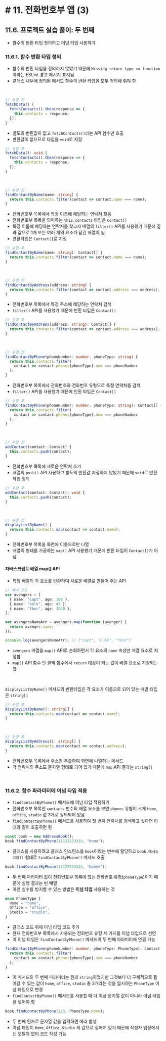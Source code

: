 # # 11. 전화번호부 앱 (3)

## 11.6. 프로젝트 실습 풀이: 두 번째

- 함수의 반환 타입 정의하고 이넘 타입 사용하기

### 11.6.1. 함수 반환 타입 정의

- 함수의 반환 타입을 정의하지 않았기 때문에 `Missing return type on function`이라는 ESLint 경고 메시지 표시됨
- 클래스 내부에 정의된 메서드 함수의 반환 타입을 모두 정의해 줘야 함

<br>

```typescript
// 수정 전
fetchData() {
  fetchContacts().then(response => {
    this.contacts = response;
  });
}
```

- 별도의 반환값이 없고 `fetchContacts()`라는 API 함수만 호출
- 반환값이 없으므로 타입을 `void`로 지정

```typescript
// 수정 후
fetchData(): void {
  fetchContacts().then(response => {
    this.contacts = response;
  });
}
```

<br>

```typescript
// 수정 전
findContactByName(name: string) {
  return this.contacts.filter(contact => contact.name === name);
}
```

- 전화번호부 목록에서 특정 이름에 해당하는 연락처 찾음
- 전화번호부 목록을 의미하는 `this.contacts` 타입은 `Contact[]`
- 특정 이름에 해당하는 연락처를 찾고자 배열의 `filter()` API를 사용했기 때문에 결과 값으로 1개 또는 여러 개의 요소가 담긴 배열이 됨
- 반환타입은 `Contact[]`로 지정

```typescript
// 수정 후
findContactByName(name: string): Contact[] {
  return this.contacts.filter(contact => contact.name === name);
}
```

<br>

```typescript
// 수정 전
findContactByAddress(address: string) {
  return this.contacts.filter(contact => contact.address === address);
}
```

- 전화번호부 목록에서 특정 주소에 해당하는 연락처 검색
- `filter()` API를 사용했기 때문에 반환 타입은 `Contact[]`

```typescript
// 수정 후
findContactByAddress(address: string): Contact[] {
  return this.contacts.filter(contact => contact.address === address);
}
```

<br>

```typescript
// 수정 전
findContactByPhone(phoneNumber: number, phoneType: string) {
  return this.contacts.filter(
    contact => contact.phones[phoneType].num === phoneNumber
  );
}
```

- 전화번호부 목록에서 전화번호와 전화번호 유형으로 특정 연락처를 검색
- `filter()` API를 사용했기 때문에 반환 타입은 `Contact[]`

```typescript
// 수정 후
findContactByPhone(phoneNumber: number, phoneType: string): Contact[] {
  return this.contacts.filter(
    contact => contact.phones[phoneType].num === phoneNumber
  );
}
```

<br>

```typescript
// 수정 전
addContact(contact: Contact) {
  this.contacts.push(contact);
}
```

- 전화번호부 목록에 새로운 연락처 추가
- 배열의 `push()` API 사용하고 별도의 반환값 지정하지 않았기 때문에 `void`로 반환타입 정의

```typescript
// 수정 후
addContact(contact: Contact): void {
  this.contacts.push(contact);
}
```

<br>

```typescript
// 수정 전
displayListByName() {
  return this.contacts.map(contact => contact.name);
}
```

- 전화번호부 목록을 화면에 이름으로만 나열
- 배열의 형태를 가공하는 `map()` API 사용했기 때문에 반환 타입이 `Contact[]`가 아님

#### 자바스크립트 배열 map() API

- 특정 배열의 각 요소를 반환하여 새로운 배열로 만들어 주는 API

```typescript
// 예시 코드
var avengers = [
  { name: "capt", age: 100 },
  { name: "hulk", age: 47 },
  { name: "thor", age: 3000 },
];

var avengersNameArr = avengers.map(function (avenger) {
  return avenger.name;
});

console.log(avengersNameArr); // ["capt", "hulk", "thor"]
```

- `avengers` 배열을 `map()` API로 순회하면서 각 요소의 `name` 속성만 배열 요소로 지정함
- `map()` API 함수 안 콜백 함수에서 `return` 대상이 되는 값이 배열 요소로 지정되는 값

<br>

`displayListByName()` 메서드의 반환타입은 각 요소가 이름으로 되어 있는 배열 타입은 `string[]`

```typescript
// 수정 후
displayListByName(): string[] {
  return this.contacts.map(contact => contact.name);
}
```

<br>

```typescript
// 수정 후
displayListByAddress(): string[] {
  return this.contacts.map(contact => contact.address);
}
```

- 전화번호부 목록에서 주소만 추출하여 화면에 나열하는 메서드
- 각 연락처의 주소도 문자열 형태로 되어 있기 때문에 `map` API 결과는 `string[]`

<br>

### 11.6.2. 함수 파라미터에 이넘 타입 적용

- `findContactByPhone()` 메서드에 이넘 타입 적용하기
- 전화번호부 목록인 `contacts` 변수의 배열 요소를 보면 `phones` 유형이 크게 `home`, `office`, `studio` 값 3개로 정의되어 있음
- `findContactByPhone()` 메서드를 사용하여 첫 번째 연락처를 검색하고 싶다면 아래와 같이 호출하면 됨

```typescript
const book = new AddressBook();
book.findContactByPhone(11122223333, "home");
```

- 클래스를 사용하려고 클래스 인스턴스를 `book`이라는 변수에 할당하고 `book.메서드 이름()` 형태로 `findContactByPhone()` 메서드 호출

```typescript
book.findContactByPhone(11122223333, "homee");
```

- 두 번째 파라미터 값이 전화번호부 목록에 없는 전화번호 유형(`phoneType`)이기 때문에 실행 결과는 빈 배열
- 이런 실수를 방지할 수 있는 방법은 **이넘 타입** 사용하는 것

```typescript
enum PhoneType {
  Home = "home",
  Office = "office",
  Studio = "studio",
}
```

- 클래스 코드 위에 이넘 타입 코드 추가
- 현재 전화번호부 목록에서 사용되는 전화번호 유형 세 가지를 이넘 타입으로 선언
- 이 이넘 타입은 `findContactByPhone()` 메서드의 두 번째 파라미터에 연결 가능

```typescript
findContactByPhone(phoneNumber: number, phoneType: PhoneType): Contact[] {
  return this.contacts.filter(
    contact => contact.phones[phoneType].num === phoneNumber
  );
}
```

- 이 메서드의 두 번째 파라미터는 원래 `string`이었지만 그것보다 더 구체적으로 들어갈 수 있는 값이 `home`, `office`, `studio` 총 3개라는 것을 암시하는 `PhoneType` 이넘 타입으로 변경
- `findContactByPhone()` 메서드를 사용할 때 더 이상 문자열 값이 아니라 이넘 타입을 넣어야 함

```typescript
book.findContactByPhone(123, PhoneType.Home);
```

- 두 번째 인자로 문자열 값을 입력하면 에러 발생
- 이넘 타입이 `Home`, `Office`, `Studio` 세 값으로 정해져 있기 때문에 작성자 입장에서는 오탈자 없이 코드 작성 가능
